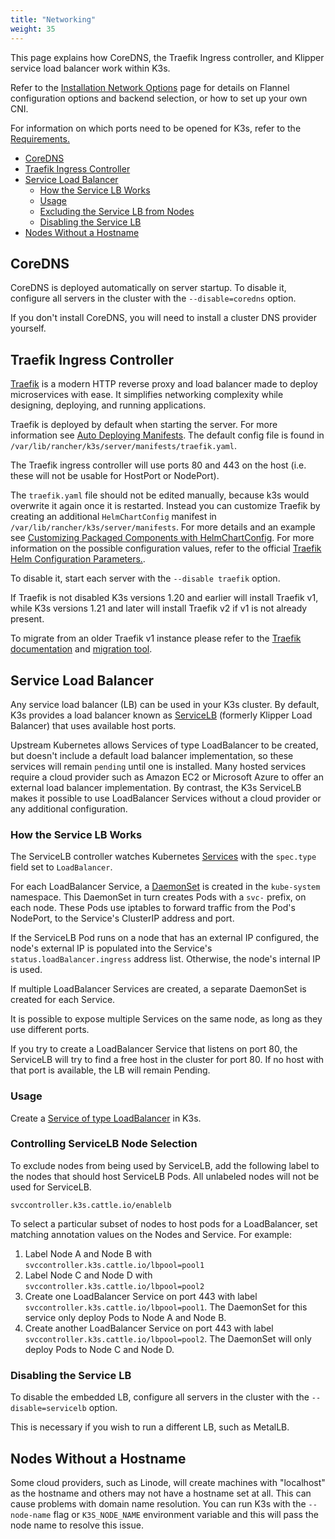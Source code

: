 ```yaml
---
title: "Networking"
weight: 35
---
```


This page explains how CoreDNS, the Traefik Ingress controller, and Klipper service load balancer work within K3s.

Refer to the [Installation Network Options](installation/network-options.md) page for details on Flannel configuration options and backend selection, or how to set up your own CNI.

For information on which ports need to be opened for K3s, refer to the [ Requirements.](installation/requirements.md#networking)

- [CoreDNS](#coredns)
- [Traefik Ingress Controller](#traefik-ingress-controller)
- [Service Load Balancer](#service-load-balancer)
  - [How the Service LB Works](#how-the-service-lb-works)
  - [Usage](#usage)
  - [Excluding the Service LB from Nodes](#excluding-the-service-lb-from-nodes)
  - [Disabling the Service LB](#disabling-the-service-lb)
- [Nodes Without a Hostname](#nodes-without-a-hostname)

## CoreDNS

CoreDNS is deployed automatically on server startup. To disable it, configure all servers in the cluster with the `--disable=coredns` option.

If you don't install CoreDNS, you will need to install a cluster DNS provider yourself.

## Traefik Ingress Controller

[Traefik](https://traefik.io/) is a modern HTTP reverse proxy and load balancer made to deploy microservices with ease. It simplifies networking complexity while designing, deploying, and running applications.

Traefik is deployed by default when starting the server. For more information see [Auto Deploying Manifests](advanced/advanced.md#auto-deploying-manifests). The default config file is found in `/var/lib/rancher/k3s/server/manifests/traefik.yaml`.

The Traefik ingress controller will use ports 80 and 443 on the host (i.e. these will not be usable for HostPort or NodePort).

The `traefik.yaml` file should not be edited manually, because k3s would overwrite it again once it is restarted. Instead you can customize Traefik by creating an additional `HelmChartConfig` manifest in `/var/lib/rancher/k3s/server/manifests`. For more details and an example see [Customizing Packaged Components with HelmChartConfig](helm/helm.md#customizing-packaged-components-with-helmchartconfig). For more information on the possible configuration values, refer to the official [Traefik Helm Configuration Parameters.](https://github.com/traefik/traefik-helm-chart/tree/master/traefik).

To disable it, start each server with the `--disable traefik` option.

If Traefik is not disabled K3s versions 1.20 and earlier will install Traefik v1, while K3s versions 1.21 and later will install Traefik v2 if v1 is not already present.

To migrate from an older Traefik v1 instance please refer to the [Traefik documentation](https://doc.traefik.io/traefik/migration/v1-to-v2/) and [migration tool](https://github.com/traefik/traefik-migration-tool).

## Service Load Balancer

Any service load balancer (LB) can be used in your K3s cluster. By default, K3s provides a load balancer known as [ServiceLB](https://github.com/k3s-io/klipper-lb) (formerly Klipper Load Balancer) that uses available host ports.

Upstream Kubernetes allows Services of type LoadBalancer to be created, but doesn't include a default load balancer implementation, so these services will remain `pending` until one is installed. Many hosted services require a cloud provider such as Amazon EC2 or Microsoft Azure to offer an external load balancer implementation. By contrast, the K3s ServiceLB makes it possible to use LoadBalancer Services without a cloud provider or any additional configuration.

### How the Service LB Works

The ServiceLB controller watches Kubernetes [Services](https://kubernetes.io/docs/concepts/services-networking/service/) with the `spec.type` field set to `LoadBalancer`.

For each LoadBalancer Service, a [DaemonSet](https://kubernetes.io/docs/concepts/workloads/controllers/daemonset/) is created in the `kube-system` namespace. This DaemonSet in turn creates Pods with a `svc-` prefix, on each node. These Pods use iptables to forward traffic from the Pod's NodePort, to the Service's ClusterIP address and port.

If the ServiceLB Pod runs on a node that has an external IP configured, the node's external IP is populated into the Service's `status.loadBalancer.ingress` address list. Otherwise, the node's internal IP is used.

If multiple LoadBalancer Services are created, a separate DaemonSet is created for each Service.

It is possible to expose multiple Services on the same node, as long as they use different ports.

If you try to create a LoadBalancer Service that listens on port 80, the ServiceLB will try to find a free host in the cluster for port 80. If no host with that port is available, the LB will remain Pending.

### Usage

Create a [Service of type LoadBalancer](https://kubernetes.io/docs/concepts/services-networking/service/#loadbalancer) in K3s.

### Controlling ServiceLB Node Selection

To exclude nodes from being used by ServiceLB, add the following label to the nodes that should host ServiceLB Pods. All unlabeled nodes will not be used for ServiceLB.

```
svccontroller.k3s.cattle.io/enablelb
```

To select a particular subset of nodes to host pods for a LoadBalancer, set matching annotation values on the Nodes and Service. For example:

1. Label Node A and Node B with `svccontroller.k3s.cattle.io/lbpool=pool1`
2. Label Node C and Node D with `svccontroller.k3s.cattle.io/lbpool=pool2`
3. Create one LoadBalancer Service on port 443 with label `svccontroller.k3s.cattle.io/lbpool=pool1`. The DaemonSet for this service only deploy Pods to Node A and Node B.
4. Create another LoadBalancer Service on port 443 with label `svccontroller.k3s.cattle.io/lbpool=pool2`. The DaemonSet will only deploy Pods to Node C and Node D.

### Disabling the Service LB

To disable the embedded LB, configure all servers in the cluster with the `--disable=servicelb` option.

This is necessary if you wish to run a different LB, such as MetalLB.

## Nodes Without a Hostname

Some cloud providers, such as Linode, will create machines with "localhost" as the hostname and others may not have a hostname set at all. This can cause problems with domain name resolution. You can run K3s with the `--node-name` flag or `K3S_NODE_NAME` environment variable and this will pass the node name to resolve this issue.
